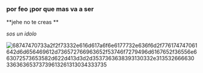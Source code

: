 ### por feo ¡por que mas va a ser ### 

**jehe no te creas **

_sos un idolo_

![68747470733a2f2f73332e616d617a6f6e6177732e636f6d2f776174747061642d6d656469612d736572766963652f53746f7279496d6167652f36556e663072573653582d622d413d3d2d3537363638393130332e31353266663033636365373739613261313034333735](https://user-images.githubusercontent.com/57578183/68719654-a7f19d80-057a-11ea-9d4b-1646243756c4.jpg)
